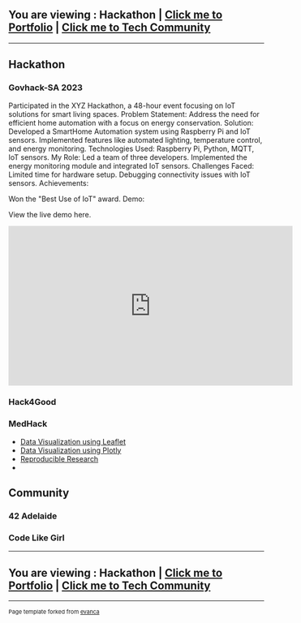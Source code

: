 ## You are viewing : Hackathon | [Click me to Portfolio](/index.md) | [Click me to Tech Community](/Community.md)
---

## Hackathon 

### Govhack-SA 2023 

Participated in the XYZ Hackathon, a 48-hour event focusing on IoT solutions for smart living spaces.
Problem Statement: Address the need for efficient home automation with a focus on energy conservation.
Solution: Developed a SmartHome Automation system using Raspberry Pi and IoT sensors.
Implemented features like automated lighting, temperature control, and energy monitoring.
Technologies Used: Raspberry Pi, Python, MQTT, IoT sensors.
My Role: Led a team of three developers.
Implemented the energy monitoring module and integrated IoT sensors.
Challenges Faced: Limited time for hardware setup.
Debugging connectivity issues with IoT sensors.
Achievements:

Won the "Best Use of IoT" award.
Demo:

View the live demo here. 
<iframe width="560" height="315" src="https://www.youtube.com/embed/EjiI16aQEPI?si=uyHbDSV90_Yjwsw_" title="YouTube video player" frameborder="0" allow="accelerometer; autoplay; clipboard-write; encrypted-media; gyroscope; picture-in-picture; web-share" allowfullscreen></iframe>

### Hack4Good

### MedHack


- [Data Visualization using Leaflet](https://rpubs.com/camillekokoko/nflstadiums)
- [Data Visualization using Plotly](https://rpubs.com/camillekokoko/1029104)
- [Reproducible Research](https://rpubs.com/camillekokoko/297611)
- 
## Community
### 42 Adelaide

### Code Like Girl
---
## You are viewing : Hackathon | [Click me to Portfolio](/index.md) | [Click me to Tech Community](/Community.md)


---
<p style="font-size:11px">Page template forked from <a href="https://github.com/evanca/quick-portfolio">evanca</a></p>
<!-- Remove above link if you don't want to attribute -->

